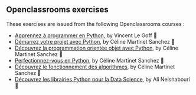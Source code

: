 ## Openclassrooms exercises

These exercises are issued from the following Openclassrooms courses :

  - [Apprennez à programmer en Python](https://openclassrooms.com/courses/apprenez-a-programmer-en-python), by Vincent Le Goff :closed_book:
  - [Démarrez votre projet avec Python](https://openclassrooms.com/courses/demarrez-votre-projet-avec-python), by Céline Martinet Sanchez :green_book:
  - [Découvrez la programmation orientée objet avec Python](https://openclassrooms.com/courses/decouvrez-la-programmation-orientee-objet-avec-python), by Céline Martinet Sanchez :green_book:
  - [Perfectionnez-vous en Python](https://openclassrooms.com/fr/courses/4425111-perfectionnez-vous-en-python), by Céline Martinet Sanchez :orange_book:
  - [Découvrez le fonctionnement des algorithmes](https://openclassrooms.com/courses/decouvrez-le-fonctionnement-des-algorithmes), by Céline Martinet Sanchez :green_book:
  - [Découvrez les librairies Python pour la Data Science](https://openclassrooms.com/fr/courses/4452741-decouvrez-les-librairies-python-pour-la-data-science), by Ali Neishabouri :closed_book:
